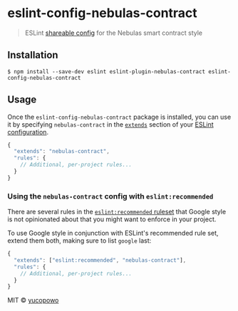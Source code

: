 # eslint-config-nebulas-contract

> ESLint [shareable config](http://eslint.org/docs/developer-guide/shareable-configs.html) for the Nebulas smart contract style


## Installation

```
$ npm install --save-dev eslint eslint-plugin-nebulas-contract eslint-config-nebulas-contract
```


## Usage

Once the `eslint-config-nebulas-contract` package is installed, you can use it by specifying `nebulas-contract` in the [`extends`](http://eslint.org/docs/user-guide/configuring#extending-configuration-files) section of your [ESLint configuration](http://eslint.org/docs/user-guide/configuring).

```js
{
  "extends": "nebulas-contract",
  "rules": {
    // Additional, per-project rules...
  }
}
```

### Using the `nebulas-contract` config with `eslint:recommended`

There are several rules in the [`eslint:recommended` ruleset](http://eslint.org/docs/rules/) that Google style is not opinionated about that you might want to enforce in your project.

To use Google style in conjunction with ESLint's recommended rule set, extend them both, making sure to list `google` last:

```js
{
  "extends": ["eslint:recommended", "nebulas-contract"],
  "rules": {
    // Additional, per-project rules...
  }
}
```

MIT © [yucopowo](https://github.com/yucopowo)

